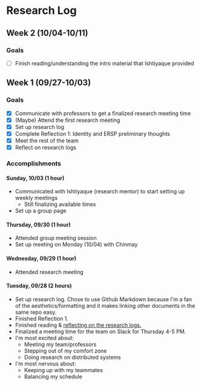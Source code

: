 # Research Log

## Week 2 (10/04-10/11)

### Goals

- [ ] Finish reading/understanding the intro material that Ishtiyaque provided

## Week 1 (09/27-10/03)

### Goals

- [x] Communicate with professors to get a finalized research meeting time
- [x] (Maybe) Attend the first research meeting
- [x] Set up research log
- [x] Complete Reflection 1: Identity and ERSP preliminary thoughts
- [x] Meet the rest of the team
- [x] Reflect on research logs

### Accomplishments

#### Sunday, 10/03 (1 hour)

- Communicated with Ishtiyaque (research mentor) to start setting up weekly meetings
  - Still finalizing available times
- Set up a group page  

#### Thursday, 09/30 (1 hour)

- Attended group meeting session
- Set up meeting on Monday (10/04) with Chinmay

#### Wednesday, 09/29 (1 hour)

- Attended research meeting

#### Tuesday, 09/28 (2 hours)

- Set up research log. Chose to use Github Markdown because I'm a fan of the aesthetics/formatting and it makes linking other documents in the same repo easy.
- Finished Reflection 1.
- Finished reading & [reflecting on the research logs.](/LOG_REFLECTIONS.md)
- Finalized a meeting time for the team on Slack for Thursday 4-5 PM.
- I'm most excited about:
  - Meeting my team/professors
  - Stepping out of my comfort zone
  - Doing research on distributed systems
- I'm most nervous about:
  - Keeping up with my teammates
  - Balancing my schedule

